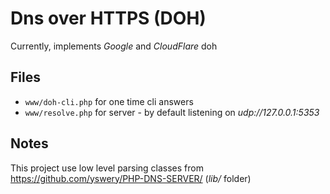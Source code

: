 # Dns over HTTPS (DOH)

Currently, implements _Google_ and _CloudFlare_ doh

## Files
- `www/doh-cli.php` for one time cli answers
- `www/resolve.php` for server - by default listening on _udp://127.0.0.1:5353_

## Notes

This project use low level parsing classes from https://github.com/yswery/PHP-DNS-SERVER/ (_lib/_ folder)
